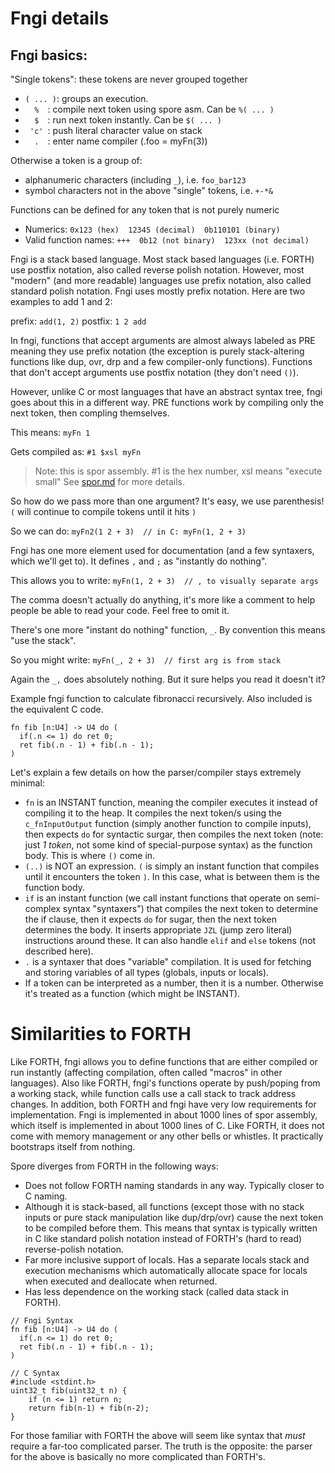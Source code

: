 # Fngi details

## Fngi basics:

"Single tokens": these tokens are never grouped together

* `( ... )`: groups an execution.
* `   %   `: compile next token using spore asm. Can be `%( ... )`
* `   $   `: run next token instantly.           Can be `$( ... )`
* `  'c'  `: push literal character value on stack
* `   .   `: enter name compiler (.foo = myFn(3))

Otherwise a token is a group of:
* alphanumeric characters (including `_`), i.e. `foo_bar123`
* symbol characters not in the above "single" tokens, i.e. `+-*&`

Functions can be defined for any token that is not purely numeric
* Numerics: `0x123 (hex)  12345 (decimal)  0b110101 (binary)`
* Valid function names:  `+++  0b12 (not binary)  123xx (not decimal)`

Fngi is a stack based language. Most stack based languages (i.e. FORTH) use
postfix notation, also called reverse polish notation. However, most "modern"
(and more readable) languages use prefix notation, also called standard polish
notation. Fngi uses mostly prefix notation. Here are two examples to add 1 and
2:

prefix: `add(1, 2)`
postfix: `1 2 add`

In fngi, functions that accept arguments are almost always labeled as PRE
meaning they use prefix notation (the exception is purely stack-altering
functions like dup, ovr, drp and a few compiler-only functions). Functions
that don't accept arguments use postfix notation (they don't need `()`).

However, unlike C or most languages that have an abstract syntax tree,
fngi goes about this in a different way. PRE functions work by compiling
only the next token, then compling themselves.

This means: `myFn 1`

Gets compiled as: `#1 $xsl myFn`

> Note: this is spor assembly. #1 is the hex number, xsl means "execute small"
> See [spor.md](./spor.md) for more details.

So how do we pass more than one argument? It's easy, we use parenthesis!
`(` will continue to compile tokens until it hits `)`

So we can do: `myFn2(1 2 + 3)  // in C: myFn(1, 2 + 3)`

Fngi has one more element used for documentation (and a few syntaxers, which
we'll get to). It defines `,` and `;` as "instantly do nothing".

This allows you to write: `myFn(1, 2 + 3)  // , to visually separate args`

The comma doesn't actually do anything, it's more like a comment to help
people be able to read your code. Feel free to omit it.

There's one more "instant do nothing" function, `_`. By convention this means
"use the stack".

So you might write: `myFn(_, 2 + 3)  // first arg is from stack`

Again the `_,` does absolutely nothing. But it sure helps you read it doesn't
it?

Example fngi function to calculate fibronacci recursively. Also included
is the equivalent C code.

```
fn fib [n:U4] -> U4 do (
  if(.n <= 1) do ret 0;
  ret fib(.n - 1) + fib(.n - 1);
)
```

Let's explain a few details on how the parser/compiler stays extremely minimal:

- `fn` is an INSTANT function, meaning the compiler executes it instead of
  compiling it to the heap. It compiles the next token/s using the
  `c_fnInputOutput` function (simply another function to compile inputs), then
  expects `do` for syntactic surgar, then compiles the next token (note: just _1
  token_, not some kind of special-purpose syntax) as the function body. This is
  where `()` come in.
- `(..)` is NOT an expression. `(` is simply an instant function that compiles
  until it encounters the token `)`. In this case, what is between them is the
  function body.
- `if` is an instant function (we call instant functions that operate on
  semi-complex syntax "syntaxers") that compiles the next token to determine the
  if clause, then it expects `do` for sugar, then the next token determines the
  body. It inserts appropriate `JZL` (jump zero literal) instructions around
  these. It can also handle `elif` and `else` tokens (not described here).
- `.` is a syntaxer that does "variable" compilation. It is used for fetching
  and storing variables of all types (globals, inputs or locals).
- If a token can be interpreted as a number, then it is a number. Otherwise it's
  treated as a function (which might be INSTANT).


# Similarities to FORTH
Like FORTH, fngi allows you to define functions that are either compiled or
run instantly (affecting compilation, often called "macros" in other
languages). Also like FORTH, fngi's functions operate by push/poping from a
working stack, while function calls use a call stack to track address changes.
In addition, both FORTH and fngi have very low requirements for implementation.
Fngi is implemented in about 1000 lines of spor assembly, which itself is
implemented in about 1000 lines of C. Like FORTH, it does not come with memory
management or any other bells or whistles. It practically bootstraps itself from
nothing.

Spore diverges from FORTH in the following ways:
- Does not follow FORTH naming standards in any way. Typically closer to
  C naming.
- Although it is stack-based, all functions (except those with no stack inputs
  or pure stack manipulation like dup/drp/ovr) cause the next token to be
  compiled before them. This means that syntax is typically written in C like
  standard polish notation instead of FORTH's (hard to read) reverse-polish
  notation.
- Far more inclusive support of locals. Has a separate locals stack and
  execution mechanisms which automatically allocate space for locals when
  executed and deallocate when returned.
- Has less dependence on the working stack (called data stack in FORTH).


```
// Fngi Syntax
fn fib [n:U4] -> U4 do (
  if(.n <= 1) do ret 0;
  ret fib(.n - 1) + fib(.n - 1);
)

// C Syntax
#include <stdint.h>
uint32_t fib(uint32_t n) {
    if (n <= 1) return n;
    return fib(n-1) + fib(n-2);
}
```

For those familiar with FORTH the above will seem like syntax that _must_
require a far-too complicated parser. The truth is the opposite: the parser for
the above is basically no more complicated than FORTH's. 
